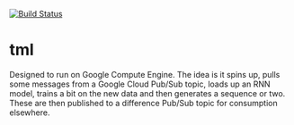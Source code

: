 [![Build Status](https://travis-ci.org/PFCM/tml.svg?branch=dataModel)](https://travis-ci.org/PFCM/tml)
# tml
Designed to run on Google Compute Engine. The idea is it spins up, pulls some
messages from a Google Cloud Pub/Sub topic, loads up an RNN model, trains a bit
on the new data and then generates a sequence or two. These are then published
to a difference Pub/Sub topic for consumption elsewhere.
